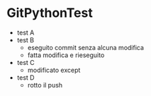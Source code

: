 # GitPythonTest

+ test A
+ test B
	+ eseguito commit senza alcuna modifica
	+ fatta modifica e rieseguito
+ test C
	+ modificato except
+ test D
	+ rotto il push
